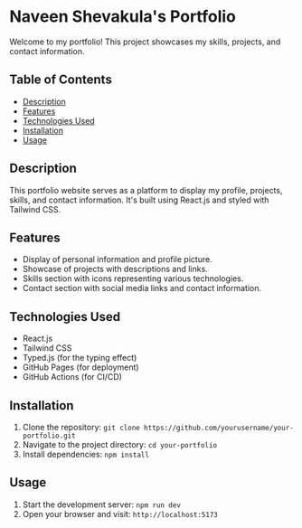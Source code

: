# Naveen Shevakula's Portfolio

Welcome to my portfolio! This project showcases my skills, projects, and contact information.

## Table of Contents
- [Description](#description)
- [Features](#features)
- [Technologies Used](#technologies-used)
- [Installation](#installation)
- [Usage](#usage)
  
## Description
This portfolio website serves as a platform to display my profile, projects, skills, and contact information. It's built using React.js and styled with Tailwind CSS.

## Features
- Display of personal information and profile picture.
- Showcase of projects with descriptions and links.
- Skills section with icons representing various technologies.
- Contact section with social media links and contact information.

## Technologies Used
- React.js
- Tailwind CSS
- Typed.js (for the typing effect)
- GitHub Pages (for deployment)
- GitHub Actions (for CI/CD)

## Installation
1. Clone the repository: `git clone https://github.com/yourusername/your-portfolio.git`
2. Navigate to the project directory: `cd your-portfolio`
3. Install dependencies: `npm install`

## Usage
1. Start the development server: `npm run dev`
2. Open your browser and visit: `http://localhost:5173`


